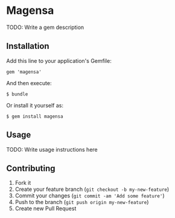 # Magensa

TODO: Write a gem description

## Installation

Add this line to your application's Gemfile:

    gem 'magensa'

And then execute:

    $ bundle

Or install it yourself as:

    $ gem install magensa

## Usage

TODO: Write usage instructions here

## Contributing

1. Fork it
2. Create your feature branch (`git checkout -b my-new-feature`)
3. Commit your changes (`git commit -am 'Add some feature'`)
4. Push to the branch (`git push origin my-new-feature`)
5. Create new Pull Request
